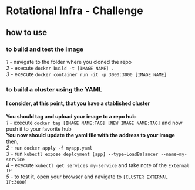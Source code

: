 # Rotational Infra - Challenge

## how to use
### to build and test the image
*1* - navigate to the folder where you cloned the repo  
*2* - execute `docker build -t [IMAGE NAME] .`  
*3* - execute `docker container run -it -p 3000:3000 [IMAGE NAME]`
### to build a cluster using the YAML 
#### **I consider, at this point, that you have a stablished cluster**  
**You should tag and upload your image to a repo hub**  
*1* - execute `docker tag [IMAGE NAME:TAG] [NEW IMAGE NAME:TAG]` and now push it to your favorite hub  
**You now should update the yaml file with the address to your image**  
then,  
*2* - run `docker apply -f myapp.yaml`  
*3* - run `kubectl expose deployment [app] --type=LoadBalancer --name=my-service`  
*4* - execute `kubectl get services my-service` and take note of the `External IP`  
*5* - to test it, open your browser and navigate to `[CLUSTER EXTERNAL IP:3000]`
